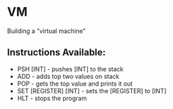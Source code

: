 # VM
Building a "virtual machine"

## Instructions Available:
  * PSH [INT] - pushes [INT] to the stack
  * ADD - adds top two values on stack
  * POP - gets the top value and prints it out
  * SET [REGISTER] [INT] - sets the [REGISTER] to [INT]
  * HLT - stops the program
